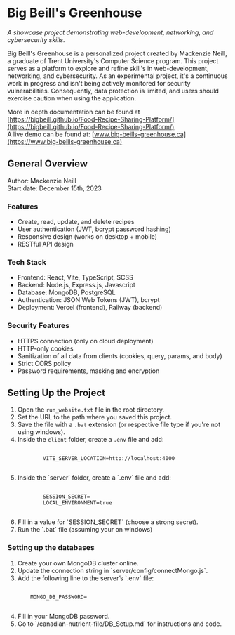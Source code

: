 # Big Beill's Greenhouse
*A showcase project demonstrating web-development, networking, and cybersecurity skills.*

Big Beill's Greenhouse is a personalized project created by Mackenzie Neill, a graduate of Trent University's Computer Science program. This project serves as a platform to explore and refine skill's in web-development, networking, and cybersecurity. As an experimental project, it's a continuous work in progress and isn't being actively monitored for security vulnerabilities. Consequently, data protection is limited, and users should exercise caution when using the application.

More in depth documentation can be found at [https://bigbeill.github.io/Food-Recipe-Sharing-Platform/](https://bigbeill.github.io/Food-Recipe-Sharing-Platform/) <br>
A live demo can be found at: [www.big-beills-greenhouse.ca](https://www.big-beills-greenhouse.ca)

## General Overview
Author: Mackenzie Neill <br>
Start date: December 15th, 2023

### Features
   - Create, read, update, and delete recipes
   - User authentication (JWT, bcrypt password hashing)
   - Responsive design (works on desktop + mobile)
   - RESTful API design

### Tech Stack
   - Frontend: React, Vite, TypeScript, SCSS
   - Backend: Node.js, Express.js, Javascript
   - Database: MongoDB, PostgreSQL
   - Authentication: JSON Web Tokens (JWT), bcrypt
   - Deployment: Vercel (frontend), Railway (backend)

### Security Features
- HTTPS connection (only on cloud deployment)
- HTTP-only cookies
- Sanitization of all data from clients (cookies, query, params, and body)
- Strict CORS policy
- Password requirements, masking and encryption

## Setting Up the Project
<ol>
	<li>Open the <code>run_website.txt</code> file in the root directory.</li>
	<li>Set the URL to the path where you saved this project.</li>
	<li>Save the file with a <code>.bat</code> extension (or respective file type if you're not using windows).</li>
	<li>Inside the <code>client</code> folder, create a <code>.env</code> file and add:</li>
	<pre><code>
		VITE_SERVER_LOCATION=http://localhost:4000
	</code></pre>
	<li>Inside the `server` folder, create a `.env` file and add:</li>
	<pre><code>
		SESSION_SECRET=
		LOCAL_ENVIRONMENT=true
	</code></pre>
	<li>Fill in a value for `SESSION_SECRET` (choose a strong secret).</li>
	<li>Run the `.bat` file (assuming your on windows)</li>
</ol>

### Setting up the databases
<ol>
	<li>Create your own MongoDB cluster online.</li>
	<li>Update the connection string in `server/config/connectMongo.js`.</li>
	<li>Add the following line to the server’s `.env` file:</li>
	<pre><code>
	MONGO_DB_PASSWORD=
	</code></pre>
	<li>Fill in your MongoDB password.</li>
	<li>Go to `/canadian-nutrient-file/DB_Setup.md` for instructions and code.</li>
</ol>